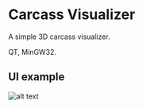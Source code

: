 # Carcass Visualizer
 A simple 3D carcass visualizer.
 
 QT, MinGW32.

## UI example
![alt text](https://sun9-24.userapi.com/c850432/v850432431/1ccf6a/nnT_n_bewZs.jpg "Carcass visualizer UI")
